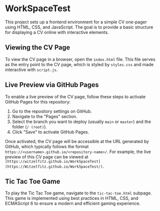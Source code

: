 # WorkSpaceTest

This project sets up a frontend environment for a simple CV one-pager using HTML, CSS, and JavaScript. The goal is to provide a basic structure for displaying a CV online with interactive elements.

## Viewing the CV Page

To view the CV page in a browser, open the `index.html` file. This file serves as the entry point to the CV page, which is styled by `styles.css` and made interactive with `script.js`.

## Live Preview via GitHub Pages

To enable a live preview of the CV page, follow these steps to activate GitHub Pages for this repository:
1. Go to the repository settings on GitHub.
2. Navigate to the "Pages" section.
3. Select the branch you want to deploy (usually `main` or `master`) and the folder (`/ (root)`).
4. Click "Save" to activate GitHub Pages.

Once activated, the CV page will be accessible at the URL generated by GitHub, which typically follows the format `https://<username>.github.io/<repository-name>/`. For example, the live preview of this CV page can be viewed at `[https://witzelfitz.github.io/WorkSpaceTest] (https://Witzelfitz.github.io/WorkSpaceTest/)`.

## Tic Tac Toe Game

To play the Tic Tac Toe game, navigate to the `tic-tac-toe.html` subpage. This game is implemented using best practices in HTML, CSS, and ECMAScript 6 to ensure a modern and efficient gaming experience.
